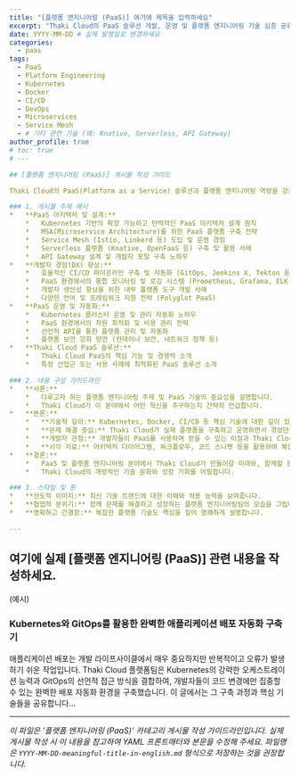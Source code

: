 ```yaml
---
title: "[플랫폼 엔지니어링 (PaaS)] 여기에 제목을 입력하세요"
excerpt: "Thaki Cloud의 PaaS 솔루션 개발, 운영 및 플랫폼 엔지니어링 기술 심층 공유"
date: YYYY-MM-DD # 실제 발행일로 변경하세요
categories:
  - paas
tags:
  - PaaS
  - Platform Engineering
  - Kubernetes
  - Docker
  - CI/CD
  - DevOps
  - Microservices
  - Service Mesh
  - # 기타 관련 기술 (예: Knative, Serverless, API Gateway)
author_profile: true
# toc: true
# --- 

## [플랫폼 엔지니어링 (PaaS)] 게시물 작성 가이드

Thaki Cloud의 PaaS(Platform as a Service) 솔루션과 플랫폼 엔지니어링 역량을 강조하는 게시물을 작성합니다. 개발자 친화적인 플랫폼 구축 경험과 기술적 깊이를 보여주어 우수한 엔지니어들의 관심을 유도합니다.

### 1. 게시물 주제 예시
*   **PaaS 아키텍처 및 설계:**
    *   Kubernetes 기반의 확장 가능하고 탄력적인 PaaS 아키텍처 설계 원칙
    *   MSA(Microservice Architecture)를 위한 PaaS 플랫폼 구축 전략
    *   Service Mesh (Istio, Linkerd 등) 도입 및 운영 경험
    *   Serverless 플랫폼 (Knative, OpenFaaS 등) 구축 및 활용 사례
    *   API Gateway 설계 및 개발자 포털 구축 노하우
*   **개발자 경험(DX) 향상:**
    *   효율적인 CI/CD 파이프라인 구축 및 자동화 (GitOps, Jenkins X, Tekton 등)
    *   PaaS 환경에서의 통합 모니터링 및 로깅 시스템 (Prometheus, Grafana, ELK Stack) 구축
    *   개발자 생산성 향상을 위한 내부 플랫폼 도구 개발 사례
    *   다양한 언어 및 프레임워크 지원 전략 (Polyglot PaaS)
*   **PaaS 운영 및 자동화:**
    *   Kubernetes 클러스터 운영 및 관리 자동화 노하우
    *   PaaS 환경에서의 자원 최적화 및 비용 관리 전략
    *   선언적 API를 통한 플랫폼 관리 및 자동화
    *   플랫폼 보안 강화 방안 (컨테이너 보안, 네트워크 정책 등)
*   **Thaki Cloud PaaS 솔루션:**
    *   Thaki Cloud PaaS의 핵심 기능 및 경쟁력 소개
    *   특정 산업군 또는 사용 사례에 최적화된 PaaS 솔루션 소개

### 2. 내용 구성 가이드라인
*   **서론:**
    *   다루고자 하는 플랫폼 엔지니어링 주제 및 PaaS 기술의 중요성을 설명합니다.
    *   Thaki Cloud가 이 분야에서 어떤 혁신을 추구하는지 간략히 언급합니다.
*   **본론:**
    *   **기술적 깊이:** Kubernetes, Docker, CI/CD 등 핵심 기술에 대한 깊이 있는 이해를 바탕으로 작성합니다. 단순한 사용법 소개를 넘어, 내부 동작 원리나 설계 철학을 함께 다룹니다.
    *   **문제 해결 중심:** Thaki Cloud가 실제 플랫폼을 구축하고 운영하면서 겪었던 기술적 과제와 이를 해결하기 위한 창의적인 접근법을 공유합니다.
    *   **개발자 관점:** 개발자들이 PaaS를 사용하며 얻을 수 있는 이점과 Thaki Cloud가 제공하는 우수한 개발자 경험(DX)을 강조합니다.
    *   **시각 자료:** 아키텍처 다이어그램, 워크플로우, 코드 스니펫 등을 활용하여 복잡한 내용을 효과적으로 전달합니다.
*   **결론:**
    *   PaaS 및 플랫폼 엔지니어링 분야에서 Thaki Cloud가 만들어갈 미래와, 함께할 동료들에게 기대하는 역할을 제시합니다.
    *   Thaki Cloud의 개방적인 기술 문화와 성장 기회를 어필합니다.

### 3. 스타일 및 톤
*   **선도적 이미지:** 최신 기술 트렌드에 대한 이해와 적용 능력을 보여줍니다.
*   **협업적 분위기:** 함께 문제를 해결하고 성장하는 플랫폼 엔지니어링팀의 모습을 그립니다.
*   **명확하고 간결함:** 복잡한 플랫폼 기술도 핵심을 짚어 명쾌하게 설명합니다.

---
```


## 여기에 실제 [플랫폼 엔지니어링 (PaaS)] 관련 내용을 작성하세요.

(예시)

### Kubernetes와 GitOps를 활용한 완벽한 애플리케이션 배포 자동화 구축기

애플리케이션 배포는 개발 라이프사이클에서 매우 중요하지만 반복적이고 오류가 발생하기 쉬운 작업입니다. Thaki Cloud 플랫폼팀은 Kubernetes의 강력한 오케스트레이션 능력과 GitOps의 선언적 접근 방식을 결합하여, 개발자들이 코드 변경에만 집중할 수 있는 완벽한 배포 자동화 환경을 구축했습니다. 이 글에서는 그 구축 과정과 핵심 기술들을 공유합니다...

---

_이 파일은 '플랫폼 엔지니어링 (PaaS)' 카테고리 게시물 작성 가이드라인입니다. 실제 게시물 작성 시 이 내용을 참고하여 YAML 프론트매터와 본문을 수정해 주세요. 파일명은 `YYYY-MM-DD-meaningful-title-in-english.md` 형식으로 저장하는 것을 권장합니다._ 